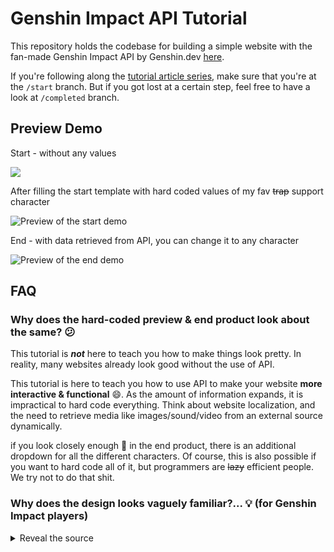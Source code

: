 # Genshin Impact API Tutorial

This repository holds the codebase for building a simple website with the fan-made Genshin Impact API by Genshin.dev [here](https://github.com/genshindev/api).

If you're following along the [tutorial article series](https://community.codenewbie.org/lyqht/how-to-navigate-a-web-project-using-the-browser-inspector-and-test-an-open-source-api-with-postman-part-1-3nmi), make sure that you're at the `/start` branch. But if you got lost at a certain step, feel free to have a look at `/completed` branch.

## Preview Demo

Start - without any values

![](./screenshots/start_preview.png)

After filling the start template with hard coded values of my fav ~~trap~~ support character

![Preview of the start demo](./screenshots/mid_preview.png)

End - with data retrieved from API, you can change it to any character

![Preview of the end demo](./screenshots/end_preview.png)

## FAQ

### Why does the hard-coded preview & end product look about the same? 😕

This tutorial is ***not*** here to teach you how to make things look pretty. In reality, many websites already look good without the use of API.

This tutorial is here to teach you how to use API to make your website **more interactive & functional** 😄. As the amount of information expands, it is impractical to hard code everything. Think about website localization, and the need to retrieve media like images/sound/video from an external source dynamically.

if you look closely enough 👀 in the end product, there is an additional dropdown for all the different characters. Of course, this is also possible if you want to hard code all of it, but programmers are ~~lazy~~ efficient people. We try not to do that shit.

### Why does the design looks vaguely familiar?... 💡 (for  Genshin Impact players)

<details><summary>Reveal the source</summary>

![reference picture](./screenshots/sample.jpg)

Yes, the design of this graphic is referenced from the namecard in game 😆 If i could, i would probably replicate it entirely just for fun but we can't retrieve player's information directly (duh) to put it in, so for clarity sake, i only made do with this current design.

</details>
